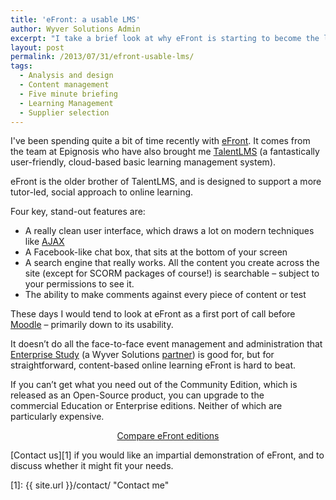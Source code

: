 ```yaml
---
title: 'eFront: a usable LMS'
author: Wyver Solutions Admin
excerpt: "I take a brief look at why eFront is starting to become the learning management system we'd choose above Moodle. It all comes down to usability and sociability."
layout: post
permalink: /2013/07/31/efront-usable-lms/
tags:
  - Analysis and design
  - Content management
  - Five minute briefing
  - Learning Management
  - Supplier selection
---
```

I've been spending quite a bit of time recently with <a href="http://www.efrontlearning.net/" target="_blank">eFront</a>. It comes from the team at Epignosis who have also brought me <a href="http://www.talentlms.com/" target="_blank">TalentLMS</a> (a fantastically user-friendly, cloud-based basic learning management system).

eFront is the older brother of TalentLMS, and is designed to support a more tutor-led, social approach to online learning.

Four key, stand-out features are:

  * <span style="line-height: 13px;">A really clean user interface, which draws a lot on modern techniques like <a href="http://en.wikipedia.org/wiki/Ajax_(programming)" target="_blank">AJAX</a></span>
  * A Facebook-like chat box, that sits at the bottom of your screen
  * A search engine that really works. All the content you create across the site (except for SCORM packages of course!) is searchable &#8211; subject to your permissions to see it.
  * The ability to make comments against every piece of content or test

  These days I would tend to look at eFront as a first port of call before <a href="http://moodle.org" target="_blank">Moodle</a> &#8211; primarily down to its usability.

  It doesn&#8217;t do all the face-to-face event management and     administration that <a href="http://www.enterprisestudy.com/" target="_blank">Enterprise Study</a> (a Wyver Solutions <a title="Partners" href="{{ site.url }}/about/partners/" target="_blank">partner</a>) is good for, but for straightforward, content-based online learning eFront is hard to beat.

  If you can&#8217;t get what you need out of the Community Edition, which is released as an Open-Source product, you can upgrade to the commercial Education or Enterprise editions. Neither of which are particularly expensive.

  <p style="text-align: center;">
    <a href="http://www.efrontlearning.net/functionality-matrix" target="_blank">Compare eFront editions</a>
  </p>

  [Contact us][1] if you would like an impartial demonstration of eFront, and to discuss whether it might fit your needs.

 [1]: {{ site.url }}/contact/ "Contact me"
